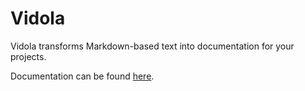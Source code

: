 Vidola
======

Vidola transforms Markdown-based text into documentation for your projects.

Documentation can be found [here](http://koenhoeymans.github.com/Vidola/Guide.html).